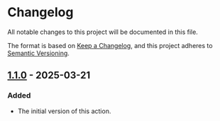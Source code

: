 # Changelog

All notable changes to this project will be documented in this file.

The format is based on [Keep a Changelog](https://keepachangelog.com/en/1.0.0/),
and this project adheres to [Semantic Versioning](https://semver.org/spec/v2.0.0.html).

## [1.1.0] - 2025-03-21

### Added

- The initial version of this action.

[unreleased]: https://github.com/maelstrom-software/cargo-maelstrom-action/compare/v1.1.0...HEAD
[1.1.0]: https://github.com/maelstrom-software/cargo-maelstrom-action/releases/tag/v1.1.0
